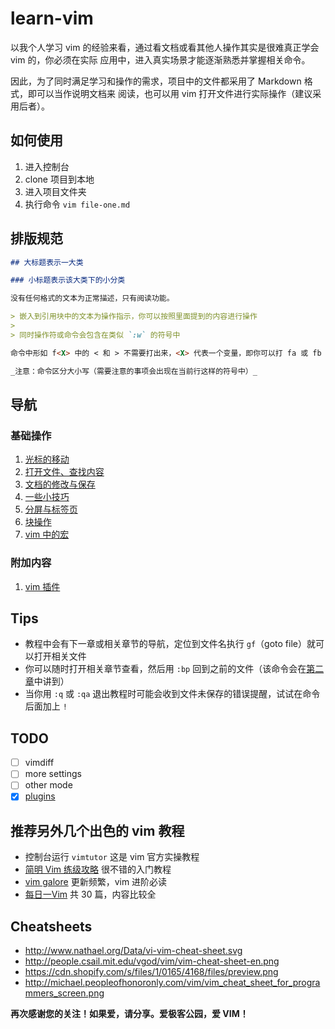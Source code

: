 # learn-vim

以我个人学习 vim 的经验来看，通过看文档或看其他人操作其实是很难真正学会 vim 的，你必须在实际
应用中，进入真实场景才能逐渐熟悉并掌握相关命令。

因此，为了同时满足学习和操作的需求，项目中的文件都采用了 Markdown 格式，即可以当作说明文档来
阅读，也可以用 vim 打开文件进行实际操作（建议采用后者）。

## 如何使用

1. 进入控制台
1. clone 项目到本地
1. 进入项目文件夹
1. 执行命令 `vim file-one.md`

## 排版规范

```Markdown
## 大标题表示一大类

### 小标题表示该大类下的小分类

没有任何格式的文本为正常描述，只有阅读功能。

> 嵌入到引用块中的文本为操作指示，你可以按照里面提到的内容进行操作
>
> 同时操作符或命令会包含在类似 `:w` 的符号中

命令中形如 f<X> 中的 < 和 > 不需要打出来，<X> 代表一个变量，即你可以打 fa 或 fb 亦或 fC

_注意：命令区分大小写（需要注意的事项会出现在当前行这样的符号中）_
```

## 导航

### 基础操作

1. [光标的移动](file-one.md)
1. [打开文件、查找内容](file-two.md)
1. [文档的修改与保存](file-three.md)
1. [一些小技巧](file-four.md)
1. [分屏与标签页](file-five.md)
1. [块操作](file-six.md)
1. [vim 中的宏](file-seven.md)

### 附加内容

1. [vim 插件](plugins.md)

## Tips

- 教程中会有下一章或相关章节的导航，定位到文件名执行 `gf`（goto file）就可以打开相关文件
- 你可以随时打开相关章节查看，然后用 `:bp` 回到之前的文件（该命令会在[第二章](file-two.md)中讲到）
- 当你用 `:q` 或 `:qa` 退出教程时可能会收到文件未保存的错误提醒，试试在命令后面加上 `!`

## TODO

- [ ] vimdiff
- [ ] more settings
- [ ] other mode
- [x] [plugins](plugins.md)

## 推荐另外几个出色的 vim 教程

- 控制台运行 `vimtutor` 这是 vim 官方实操教程
- [简明 Vim 练级攻略](http://coolshell.cn/articles/5426.html) 很不错的入门教程
- [vim galore](https://github.com/mhinz/vim-galore) 更新频繁，vim 进阶必读
- [每日一Vim](http://liuzhijun.iteye.com/category/270228) 共 30 篇，内容比较全

## Cheatsheets

- http://www.nathael.org/Data/vi-vim-cheat-sheet.svg
- http://people.csail.mit.edu/vgod/vim/vim-cheat-sheet-en.png
- https://cdn.shopify.com/s/files/1/0165/4168/files/preview.png
- http://michael.peopleofhonoronly.com/vim/vim_cheat_sheet_for_programmers_screen.png

**再次感谢您的关注！如果爱，请分享。爱极客公园，爱 VIM！**
